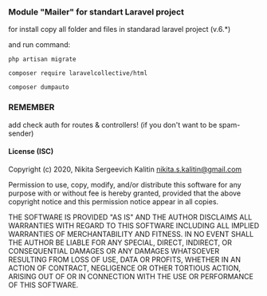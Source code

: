 ### Module "Mailer" for standart Laravel project ###

for install copy all folder and files in standarad laravel project (v.6.*)

and run command:

``` php artisan migrate ```

``` composer require laravelcollective/html ```

``` composer dumpauto ```

### REMEMBER ###

add check auth for routes & controllers! (if you don't want to be spam-sender)

#### License  (ISC) ####

Copyright (c) 2020, Nikita Sergeevich Kalitin <nikita.s.kalitin@gmail.com>

Permission to use, copy, modify, and/or distribute this software for any
purpose with or without fee is hereby granted, provided that the above
copyright notice and this permission notice appear in all copies.

THE SOFTWARE IS PROVIDED "AS IS" AND THE AUTHOR DISCLAIMS ALL WARRANTIES
WITH REGARD TO THIS SOFTWARE INCLUDING ALL IMPLIED WARRANTIES OF
MERCHANTABILITY AND FITNESS. IN NO EVENT SHALL THE AUTHOR BE LIABLE FOR
ANY SPECIAL, DIRECT, INDIRECT, OR CONSEQUENTIAL DAMAGES OR ANY DAMAGES
WHATSOEVER RESULTING FROM LOSS OF USE, DATA OR PROFITS, WHETHER IN AN
ACTION OF CONTRACT, NEGLIGENCE OR OTHER TORTIOUS ACTION, ARISING OUT OF
OR IN CONNECTION WITH THE USE OR PERFORMANCE OF THIS SOFTWARE.
